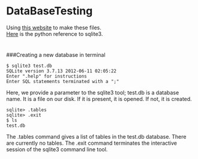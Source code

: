 # DataBaseTesting
Using [this website](https://goo.gl/j1Oril) to make these files.                                                                 
[Here](https://goo.gl/QS6FHO) is the python reference to sqlite3.
#
###Creating a new database in terminal
~~~~
$ sqlite3 test.db
SQLite version 3.7.13 2012-06-11 02:05:22
Enter ".help" for instructions
Enter SQL statements terminated with a ";"
~~~~
Here, we provide a parameter to the sqlite3 tool; test.db is a database name. It is a file on our disk. If it is present, it is opened. If not, it is created.
~~~~
sqlite> .tables
sqlite> .exit
$ ls
test.db
~~~~
The .tables command gives a list of tables in the test.db database. There are currently no tables. The .exit command terminates the interactive session of the sqlite3 command line tool.
